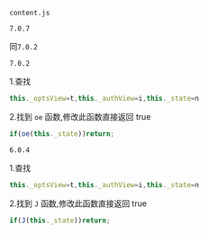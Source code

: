 `content.js`

`7.0.7`

同`7.0.2`


`7.0.2`

1.查找

```javascript
this._optsView=t,this._authView=i,this._state=n
```

2.找到 `oe` 函数,修改此函数直接返回 true
```javascript
if(oe(this._state))return;
```


`6.0.4`

1.查找

```javascript
this._optsView=t,this._authView=i,this._state=n
```

2.找到 `J` 函数,修改此函数直接返回 true
```javascript
if(J(this._state))return;
```
